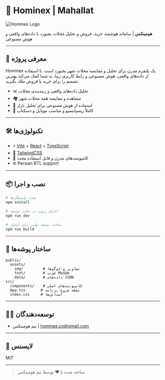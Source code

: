 # 🏡 Hominex | Mahallat

![Hominex Logo](assets/img/logo.png)

**هومینکس** | سامانه هوشمند خرید، فروش و تحلیل محلات بجنورد با داده‌های واقعی و هوش مصنوعی

---

## 🚀 معرفی پروژه

Hominex یک پلتفرم مدرن برای تحلیل و مقایسه محلات شهر بجنورد است. با استفاده از داده‌های واقعی، هوش مصنوعی و رابط کاربری زیبا، به شما کمک می‌کند بهترین تصمیم را برای خرید یا فروش ملک بگیرید.

- 📊 تحلیل داده‌های واقعی و رتبه‌بندی محلات
- 🏘️ مشاهده و مقایسه همه محلات شهر
- 🤖 استفاده از هوش مصنوعی برای تحلیل بازار
- 🌙 کاملاً ریسپانسیو و مناسب موبایل و دسکتاپ

---

## 🛠️ تکنولوژی‌ها

- ⚡️ [Vite](https://vitejs.dev/) + [React](https://react.dev/) + [TypeScript](https://www.typescriptlang.org/)
- 🎨 [TailwindCSS](https://tailwindcss.com/)
- 🧩 کامپوننت‌های مدرن و قابل استفاده مجدد
- 🌐 Persian RTL support

---

## 📦 نصب و اجرا

```bash
# نصب وابستگی‌ها
npm install

# اجرای پروژه در حالت توسعه
npm run dev

# ساخت نسخه نهایی برای انتشار
npm run build
```

---

## 📁 ساختار پوشه‌ها

```
public/
  assets/
    img/         # تصاویر و لوگوها
    font/        # فونت Modam
    data/        # داده‌های JSON
src/
  components/    # کامپوننت‌های اصلی
  App.tsx       # نقطه شروع برنامه
  index.css     # استایل‌ها
```

---

## 👨‍💻 توسعه‌دهندگان

- تیم هومینکس | [hominex.co@gmail.com](mailto:hominex.co@gmail.com)

---

## 📜 لایسنس

MIT

---

> ساخته شده با ❤️ توسط تیم هومینکس
